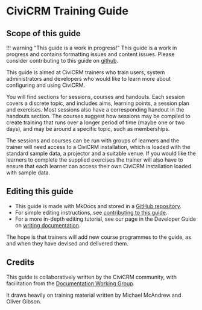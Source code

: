 # CiviCRM Training Guide

## Scope of this guide

!!! warning "This guide is a work in progress!"
    This guide is a work in progress and contains formatting issues and content issues. Please consider contributing to this guide on [github](https://github.com/civicrm/civicrm-training-guide).

This guide is aimed at CiviCRM trainers who train users, system administrators and developers who would like to learn more about configuring and using CiviCRM.

You will find sections for sessions, courses and handouts. Each session covers a discrete topic, and includes aims, learning points, a session plan and exercises. Most sessions also have a corresponding handout in the handouts section. The courses suggest how sessions may be compiled to create training that runs over a longer period of time (maybe one or two days), and may be around a specific topic, such as memberships.

The sessions and courses can be run with groups of learners and the trainer will need access to a CiviCRM installation, which is loaded with the standard sample data, a projector and a suitable venue. If you would like the learners to complete the supplied exercises the trainer will also have to ensure that each learner can access their own CiviCRM installation loaded with sample data.

## Editing this guide

* This guide is made with MkDocs and stored in a [GitHub repository](https://github.com/civicrm/civicrm-training-guide).
* For simple editing instructions, see [contributing to this guide](https://docs.civicrm.org/user/en/latest/the-civicrm-community/contributing-to-this-manual.md).
* For a more in-depth editing tutorial, see our page in the Developer Guide on [writing documentation](https://docs.civicrm.org/dev/en/latest/documentation).

The hope is that trainers will add new course programmes to the guide, as and when they have devised and delivered them.

## Credits

This guide is collaboratively written by the CiviCRM community, with facilitation from the [Documentation Working Group](https://civicrm.org/working-groups/documentation).

It draws heavily on training material written by Michael McAndrew and Oliver Gibson.
